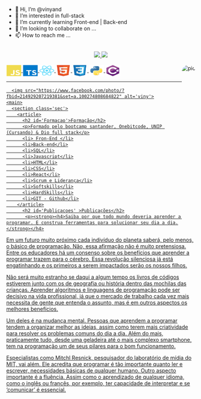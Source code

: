 - 👋 Hi, I’m @vinyand
- 👀 I’m interested in full-stack
- 🌱 I’m currently learning Front-end | Back-end
- 💞️ I’m looking to collaborate on ...
- 📫 How to reach me ...

##
 
<!---
vinyand/vinyand is a ✨ special ✨ repository because its `README.md` (this file) appears on your GitHub profile.
You can click the Preview link to take a look at your changes.
--->
<body>
  <div align="center">
  <a href="https://github.com/vinyand">
  <img height="180em" src="https://github-readme-stats.vercel.app/api?username=vinyand&show_icons=true&theme=dracula&include_all_commits=true&count_private=true"/>
  <img height="180em" src="https://github-readme-stats.vercel.app/api/top-langs/?username=vinyand&layout=compact&langs_count=7&theme=dracula"/>
</div>
    <div style="display: inline_block"><br>
  <img align="center" alt="Js" height="30" width="40" src="https://raw.githubusercontent.com/devicons/devicon/master/icons/javascript/javascript-plain.svg">
  <img align="center" alt="Ts" height="30" width="40" src="https://raw.githubusercontent.com/devicons/devicon/master/icons/typescript/typescript-plain.svg">
  <img align="center" alt="-React" height="30" width="40" src="https://raw.githubusercontent.com/devicons/devicon/master/icons/react/react-original.svg">
  <img align="center" alt="HTML" height="30" width="40" src="https://raw.githubusercontent.com/devicons/devicon/master/icons/html5/html5-original.svg">
  <img align="center" alt="CSS" height="30" width="40" src="https://raw.githubusercontent.com/devicons/devicon/master/icons/css3/css3-original.svg">
  <img align="center" alt="Python" height="30" width="40" src="https://raw.githubusercontent.com/devicons/devicon/master/icons/python/python-original.svg">
  <img align="center" alt="Csharp" height="30" width="40" src="https://raw.githubusercontent.com/devicons/devicon/master/icons/csharp/csharp-original.svg">
  <img align="right" alt="pic" height="150" style="border-radius:50px;" src="https://www.facebook.com/photo/?fbid=214929207219381&set=a.100274808684822">
</div>
    
<hr>
 
      <img src="https://www.facebook.com/photo/?fbid=214929207219381&set=a.100274808684822" alt='viny'>
    <main>
      <section class='sec'>
        <article>
          <h2 id='Formacao'>Formação</h2>
          <p>Formado pelo bootcamp santander, Onebitcode, UNIP (Cursando) & Dio full stack</p>
          <li> Fron-End </li>
          <li>Back-end</li>
          <li>SQL</li>
          <li>Javascript</li>
          <li>HTML</li>
          <li>CSS</li>
          <li>React</li>
          <li>Scrum e Liderança</li>
          <li>Softskills</li>
          <li>HardSkills</li>
          <li>GIT - Github</li>
        </article>
          <h2 id='Publicacoes' >Publicações</h2>
           <p><strong><h4>Saiba por que todo mundo deveria aprender a programar. E construa ferramentas para solucionar seu dia a dia.</strong></h4>
             
<p>Em um futuro muito próximo cada indivíduo do planeta saberá, pelo menos, o básico de programação. Não, essa afirmação não é muito pretensiosa. Entre os educadores há um consenso sobre os benefícios que aprender a programar trazem para o cérebro. Essa revolução silenciosa já está engatinhando e os primeiros a serem impactados serão os nossos filhos.</p>

<p>Não será muito estranho se daqui a algum tempo os livros de códigos estiverem junto com os de geografia ou história dentro das mochilas das crianças. Aprender algoritmos e linguagens de programação pode ser decisivo na vida profissional, já que o mercado de trabalho cada vez mais necessita de gente que entenda o assunto, mas é em outros aspectos os melhores benefícios.</p>

<p>Um deles é na mudança mental. Pessoas que aprendem a programar tendem a organizar melhor as ideias, assim como terem mais criatividade para resolver os problemas comuns do dia a dia. Além do mais, praticamente tudo, desde uma geladeira até o mais complexo smartphone, tem na programação um de seus pilares para o bom funcionamento.</p>

<p>Especialistas como Mitchl Resnick, pesquisador do laboratório de mídia do MIT, vai além. Ele acredita que programar é tão importante quanto ler e escrever, necessidades básicas de qualquer humano. Outro aspecto importante é a fluência. Assim como o aprendizado de qualquer idioma, como o inglês ou francês, por exemplo, ter capacidade de interpretar e se ‘comunicar’ é essencial.</p>
        
  </body>
</html>

